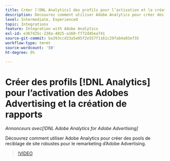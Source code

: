 ```yaml
---
title: Créer [!DNL Analytics] des profils pour l’activation et la création de rapports d’Adobe Advertising
description: Découvrez comment utiliser Adobe Analytics pour créer des pools de reciblage de site robustes pour le remarketing d’Adobe Advertising.
level: Intermediate, Experienced
topic: Integrations
feature: Integration with Adobe Analytics
exl-id: e367435c-238a-4025-a160-ff72d45ea741
source-git-commit: ba393ccd33a5e05f2e557f1161c29fab4a03ef35
workflow-type: tm+mt
source-wordcount: '50'
ht-degree: 0%

---
```


# Créer des profils [!DNL Analytics] pour l’activation des Adobes Advertising et la création de rapports

*Annonceurs avec[!DNL Adobe Analytics for Adobe Advertising]*

Découvrez comment utiliser Adobe Analytics pour créer des pools de reciblage de site robustes pour le remarketing d’Adobe Advertising.

>[!VIDEO](https://video.tv.adobe.com/v/33503)
